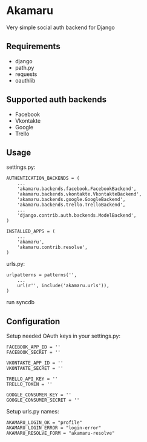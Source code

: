 Akamaru
==================
Very simple social auth backend for Django 

Requirements
------------------
- django
- path.py
- requests
- oauthlib

Supported auth backends
------------------
- Facebook
- Vkontakte
- Google
- Trello

Usage
------------------
settings.py:

    AUTHENTICATION_BACKENDS = (
        ...
        'akamaru.backends.facebook.FacebookBackend',
        'akamaru.backends.vkontakte.VkontakteBackend',
        'akamaru.backends.google.GoogleBackend',
        'akamaru.backends.trello.TrelloBackend',
        ...
        'django.contrib.auth.backends.ModelBackend',
    )

    INSTALLED_APPS = (
        ...
        'akamaru',
        'akamaru.contrib.resolve',
    )

urls.py:

    urlpatterns = patterns('',
        ...
        url(r'', include('akamaru.urls')),
    )

run syncdb

Configuration
------------------
Setup needed OAuth keys in your settings.py:

    FACEBOOK_APP_ID = ''
    FACEBOOK_SECRET = ''

    VKONTAKTE_APP_ID = ''
    VKONTAKTE_SECRET = ''

    TRELLO_API_KEY = ''
    TRELLO_TOKEN = ''

    GOOGLE_CONSUMER_KEY = ''
    GOOGLE_CONSUMER_SECRET = ''

Setup urls.py names:

    AKAMARU_LOGIN_OK = "profile"
    AKAMARU_LOGIN_ERROR = "login-error"
    AKAMARU_RESOLVE_FORM = "akamaru-resolve"
